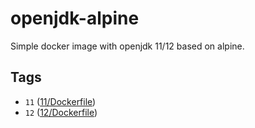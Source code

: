 # openjdk-alpine

Simple docker image with openjdk 11/12 based on alpine. 

## Tags

* `11` ([11/Dockerfile](https://github.com/MichaelKunze/openjdk-alpine/blob/master/11/Dockerfile))
* `12` ([12/Dockerfile](https://github.com/MichaelKunze/openjdk-alpine/blob/master/12/Dockerfile))
